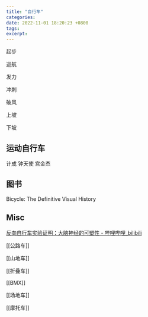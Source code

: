 ```yaml
---
title: "自行车"
categories: 
date: 2022-11-01 18:20:23 +0800
tags: 
excerpt: 
---
```


起步

巡航

发力

冲刺

破风

上坡

下坡

## 运动自行车

计成
钟天使
宫金杰


## 图书

Bicycle: The Definitive Visual History

## Misc

[反向自行车实验证明：大脑神经的可塑性 - 哔哩哔哩_bilibili](https://www.bilibili.com/video/BV1j84y117fR)

[[公路车]]

[[山地车]]

[[折叠车]]

[[BMX]]

[[场地车]]

[[摩托车]]


